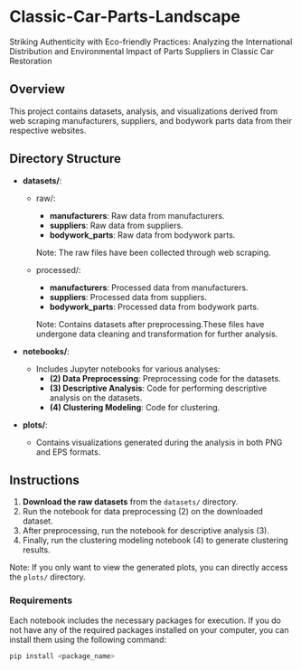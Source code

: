 # Classic-Car-Parts-Landscape
Striking Authenticity with Eco-friendly Practices: Analyzing the International Distribution and Environmental Impact of Parts Suppliers in Classic Car Restoration

## Overview
This project contains datasets, analysis, and visualizations derived from web scraping manufacturers, suppliers, and bodywork parts data from their respective websites. 

## Directory Structure

- **datasets/**: 
  - raw/:
    - **manufacturers**: Raw data from manufacturers.
    - **suppliers**: Raw data from suppliers.
    - **bodywork_parts**: Raw data from bodywork parts.
      
    Note: The raw files have been collected through web scraping.

  - processed/:
    - **manufacturers**: Processed data from manufacturers.
    - **suppliers**: Processed data from suppliers.
    - **bodywork_parts**: Processed data from bodywork parts.
      
    Note: Contains datasets after preprocessing.These files have undergone data cleaning and transformation for further analysis.

- **notebooks/**: 
  - Includes Jupyter notebooks for various analyses:
    - **(2) Data Preprocessing**: Preprocessing code for the datasets.
    - **(3) Descriptive Analysis**: Code for performing descriptive analysis on the datasets.
    - **(4) Clustering Modeling**: Code for clustering.

- **plots/**: 
  - Contains visualizations generated during the analysis in both PNG and EPS formats.

## Instructions

1. **Download the raw datasets** from the `datasets/` directory.
2. Run the notebook for data preprocessing (2) on the downloaded dataset.
3. After preprocessing, run the notebook for descriptive analysis (3).
4. Finally, run the clustering modeling notebook (4) to generate clustering results.
   
Note: If you only want to view the generated plots, you can directly access the `plots/` directory.

### Requirements

Each notebook includes the necessary packages for execution. If you do not have any of the required packages installed on your computer, you can install them using the following command:

```bash
pip install <package_name>


